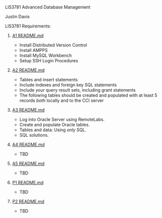 LIS3781 Advanced Database Management

Justin Davis

LIS3781 Requirements:

[comment]: <> (*Course Work Links:*)

1. [A1 README.md](a1/README.md "My A1 README.md file")
    - Install Distributed Version Control
    - Install AMPPS
    - Install MySQL Workbench
    - Setup SSH Login Procedures

2. [A2 README.md](a2/README.md "My A2 README.md file")
    - Tables and insert statements
    - Include indexes and foreign key SQL statements
    - Include *your* query result sets, including grant statements
    - The following tables should be created and populated with at least 5 records *both* locally and to the CCI server

3. [A3 README.md](a3/README.md "My A3 README.md file")
    - Log into Oracle Server using RemoteLabs.
    - Create and populate Oracle tables.
    - Tables and data: Using *only* SQL.
    - SQL solutions.

4. [A4 README.md](a4/README.md "My A4 README.md file")
    - TBD

5. [A5 README.md](a5/README.md "My A5 README.md file")
    - TBD

6. [P1 README.md](p1/README.md "My P1 README.md file")
    - TBD

7. [P2 README.md](p2/README.md "My P2 README.md file")
    - TBD